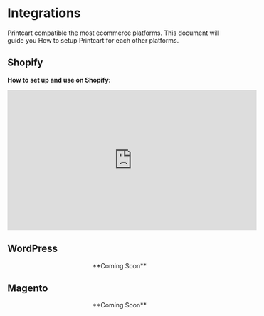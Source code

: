 # Integrations
Printcart compatible the most ecommerce platforms. This document will guide you How to setup Printcart for each other platforms.

## Shopify

**How to set up and use on Shopify:**

<iframe width="560" height="315" src="https://www.youtube.com/embed/Vbf6AfVwqOM" title="YouTube video player" frameborder="0" allow="accelerometer; autoplay; clipboard-write; encrypted-media; gyroscope; picture-in-picture" allowfullscreen></iframe>

## WordPress
<div align="center">**Coming Soon**</div>

## Magento
<div align="center">**Coming Soon**</div>